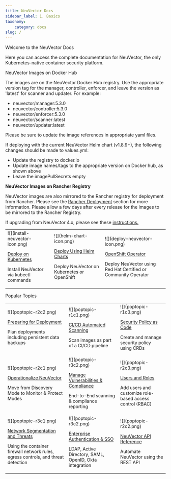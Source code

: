 ```yaml
---
title: NeuVector Docs
sidebar_label: 1. Basics
taxonomy:
    category: docs
slug: /
---
```


<p class="titles">Welcome to the NeuVector Docs</p>
<p class="subtitles">Here you can access the complete documentation for NeuVector, the only Kubernetes-native container security platform.</p>

<p class="subtitles">NeuVector Images on Docker Hub</p>

The images are on the NeuVector Docker Hub registry. Use the appropriate version tag for the manager, controller, enforcer, and leave the version as 'latest' for scanner and updater. For example:

+ neuvector/manager:5.3.0
+ neuvector/controller:5.3.0
+ neuvector/enforcer:5.3.0
+ neuvector/scanner:latest
+ neuvector/updater:latest

Please be sure to update the image references in appropriate yaml files.

If deploying with the current NeuVector Helm chart (v1.8.9+), the following changes should be made to values.yml:

+ Update the registry to docker.io
+ Update image names/tags to the appropriate version on Docker hub, as shown above
+ Leave the imagePullSecrets empty

<strong>NeuVector Images on Rancher Registry </strong>

NeuVector images are also mirrored to the Rancher registry for deployment from Rancher. Please see the [Rancher Deployment](deploying/rancher) section for more information. Please allow a few days after every release for the images to be mirrored to the Rancher Registry.

If upgrading from NeuVector 4.x, please see these <a href="/releasenotes/5x#upgrading-from-neuvector-4x-to-5x">instructions.</a>

<table class="htmltable">	
<tr>		
	<td class="mainoptions">
		<div class="mainoptionicon">
			![](install-neuvector-icon.png)
		</div>
		<span class="mainheadingcontainer">
			<div class="mainheadingcenter">
				<p class="mainheading">
					<a href="/deploying/kubernetes">Deploy on Kubernetes</a>
				</p> 
				<p class="maintext">Install NeuVector via kubectl commands</p> 
			</div>
		</span>
	</td>
	<td class="mainoptions">
		<div class="mainoptionicon">
			![](helm-chart-icon.png)
		</div>
		<span class="mainheadingcontainer">
			<div class="mainheadingcenter">
				<p class="mainheading">
					<a href="https://github.com/neuvector/neuvector-helm">Deploy Using Helm Charts</a>
				</p> 
				<p class="maintext">Deploy NeuVector on Kubernetes or OpenShift</p> 
			</div>
		</span>
	</td>
	<td class="mainoptions">
		<div class="mainoptionicon">
			![](deploy-neuvector-icon.png)
		</div>
		<span class="mainheadingcontainer">
			<div class="mainheadingcenter">
				<p class="mainheading">
					<a href="/deploying/production/operators">OpenShift Operator</a>
				</p>
				<p class="maintext">Deploy NeuVector using Red Hat Certified or Community Operator</p>
			</div>
		</span>
	</td>
</tr>
</table>

<p class="titles">Popular Topics</p>

<table style={{border: "none"}}>
<tr>		
	<td class="poptopic"> 
		<span class="poptopiccontainer">
			<div class="poptopicicon">
				![](poptopic-r2c2.png)
			</div>
			<div class="poptopictextcenter">
				<p class="poptopictitle">
					<a href="/deploying/production">Preparing for Deployment</a>
				</p>
				<p class="poptopictext">Plan deployments including persistent data backups</p>
			</div>	
		</span>
	</td>
	<td class="poptopic"> 
		<span class="poptopiccontainer">
			<div class="poptopicicon">
				![](poptopic-r1c1.png)
			</div>
			<div class="poptopictextcenter">
				<p class="poptopictitle">
					<a href="/scanning/build">CI/CD Automated Scanning</a>
				</p>
				<p class="poptopictext">Scan images as part of a CI/CD pipeline</p>
			</div>	
		</span>
	</td>
	<td class="poptopic"> 
		<span class="poptopiccontainer">
			<div class="poptopicicon">
				![](poptopic-r1c3.png)
			</div>
			<div class="poptopictextcenter">
				<p class="poptopictitle">
					<a href="/policy/usingcrd">Security Policy as Code</a>
				</p>
				<p class="poptopictext">Create and manage security policy using CRDs</p>
			</div>	
		</span>
	</td>
</tr>
<tr>
	<td class="poptopic"> 
		<span class="poptopiccontainer">
			<div class="poptopicicon">
				![](poptopic-r2c1.png)
			</div>
			<div class="poptopictextcenter">
				<p class="poptopictitle">
					<a href="/policy/modes">Operationalize NeuVector</a>
				</p>
				<p class="poptopictext">Move from Discovery Mode to Monitor & Protect Modes</p>
			</div>	
		</span>
	</td>
	<td class="poptopic"> 
		<span class="poptopiccontainer">
			<div class="poptopicicon">
				![](poptopic-r3c2.png)
			</div>
			<div class="poptopictextcenter">
				<p class="poptopictitle">
					<a href="/scanning/scanning">Manage Vulnerabilities & Compliance</a>
				</p>
				<p class="poptopictext">End-to-End scanning & compliance reporting</p>
			</div>
		</span>
	</td>
	<td class="poptopic"> 
		<span class="poptopiccontainer">
			<div class="poptopicicon">
				![](poptopic-r2c3.png)
			</div>
			<div class="poptopictextcenter">
				<p class="poptopictitle">
					<a href="/configuration/users">Users and Roles</a>
				</p>
				<p class="poptopictext">Add users and customize role-based access control (RBAC)</p>
			</div>	
		</span>
	</td>	
</tr>	
<tr>
	<td class="poptopic"> 
		<span class="poptopiccontainer">
			<div class="poptopicicon">
				![](poptopic-r3c1.png)
			</div>
			<div class="poptopictextcenter">
				<p class="poptopictitle">
					<a href="/policy/networkrules">Network Segmentation and Threats</a>
				</p>
				<p class="poptopictext">Using the container firewall network rules, egress controls, and threat detection</p>
			</div>
		</span>
	</td>
	<td class="poptopic"> 
		<span class="poptopiccontainer">
			<div class="poptopicicon">
				![](poptopic-r3c2.png)
			</div>
			<div class="poptopictextcenter">
				<p class="poptopictitle">
					<a href="/integration/integration">Enterprise Authentication & SSO</a>
				</p>
				<p class="poptopictext">LDAP, Active Directory, SAML, OpenID, Okta integration</p>
			</div>	
		</span>
	</td>
	<td class="poptopic"> 
		<span class="poptopiccontainer">
			<div class="poptopicicon">
				![](poptopic-r2c2.png)
			</div>
			<div class="poptopictextcenter">
				<p class="poptopictitle">
					<a href="/automation/automation">NeuVector API Reference</a>
				</p>
				<p class="poptopictext">Automate NeuVector using the REST API</p>
			</div>
		</span>
	</td>
</tr>	
</table>
